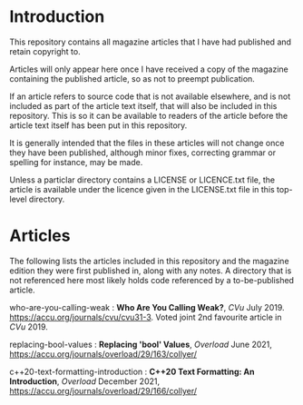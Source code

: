 # Introduction

This repository contains all magazine articles that I have had published and 
retain copyright to.

Articles will only appear here once I have received a copy of the magazine 
containing the published article, so as not to preempt publication.

If an article refers to source code that is not available elsewhere, and is not 
included as part of the article text itself, that will also be included in this 
repository. This is so it can be available to readers of the article before the 
article text itself has been put in this repository.

It is generally intended that the files in these articles will not change once 
they have been published, although minor fixes, correcting grammar or spelling 
for instance, may be made.

Unless a particlar directory contains a LICENSE or LICENCE.txt file, the article 
is available under the licence given in the LICENSE.txt file in this top-level 
directory.

# Articles

The following lists the articles included in this repository and the magazine 
edition they were first published in, along with any notes. A directory that is 
not referenced here most likely holds code referenced by a to-be-published 
article.

who-are-you-calling-weak : **Who Are You Calling Weak?**, _CVu_ July 2019.  
https://accu.org/journals/cvu/cvu31-3. Voted joint 2nd favourite article in 
_CVu_ 2019.

replacing-bool-values : **Replacing 'bool' Values**, _Overload_ June 2021, 
https://accu.org/journals/overload/29/163/collyer/

c++20-text-formatting-introduction : **C++20 Text Formatting: An Introduction**, 
_Overload_ December 2021, https://accu.org/journals/overload/29/166/collyer/
